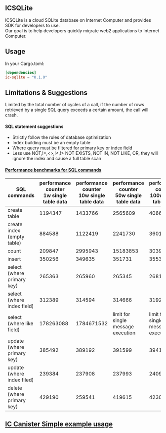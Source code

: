 ## ICSQLite
ICSQLite is a cloud SQLite database on Internet Computer and provides SDK for developers to use.  
Our goal is to help developers quickly migrate web2 applications to Internet Computer. 


## Usage

In your Cargo.toml:

```toml
[dependencies]
ic-sqlite = "0.1.0"
```

## Limitations & Suggestions
Limited by the total number of cycles of a call, if the number of rows retrieved by a single SQL query exceeds a certain amount, the call will crash.

#### SQL statement suggestions
* Strictly follow the rules of database optimization
* Index building must be an empty table
* Where query must be filtered for primary key or index field
* Less use NOT,!=,<>,!<,!> NOT EXISTS, NOT IN, NOT LIKE, OR, they will ignore the index and cause a full table scan

#### [Performance benchmarks for SQL commands](https://github.com/froghub-io/ic-sqlite/tree/main/examples/bench)
| SQL <br/> commands               | performance counter <br/> 1w single table data | performance counter <br/> 10w single table data | performance counter <br/> 50w single table data | performance counter <br/> 100w single table data |
|----------------------------------|------------------------------------------------|-------------------------------------------------|-------------------------------------------------|--------------------------------------------------|
| create table                     | 1194347                                        | 1433766                                         | 2565609                                         | 4066020                                          | 
| create index <br/> (empty table) | 884588                                         | 1122419                                         | 2241730                                         | 3601724                                          |
| count                            | 209847                                         | 2995943                                         | 15183853                                        | 30392494                                         | 
 | insert                           | 350256                                         | 349635                                          | 351731                                          | 355381                                           | 
| select <br/> (where primary key) | 265363                                         | 265960                                          | 265345                                          | 268112                                           | 
| select <br/> (where index field) | 312389                                         | 314594                                          | 314666                                          | 319276                                           | 
| select <br/> (where like field)  | 178263088                                      | 1784671532                                      | limit for single message execution              | limit for single message execution               | 
| update <br/> (where primary key) | 385492                                         | 389192                                          | 391599                                          | 394111                                           | 
| update <br/> (where index filed) | 239384                                         | 237908                                          | 237993                                          | 240998                                           | 
| delete <br/> (where primary key) | 429190                                         | 259541                                          | 419615                                          | 423064                                           |

## [IC Canister Simple example usage](https://github.com/froghub-io/ic-sqlite/tree/main/examples/backend)